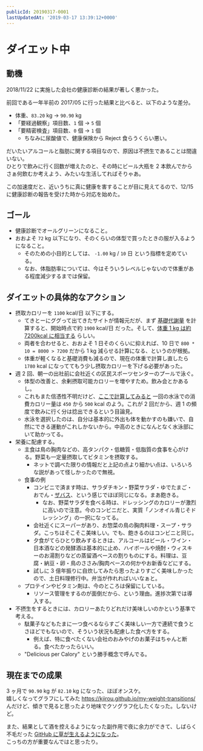 ```yaml
---
publicId: 20190317-0001
lastUpdatedAt: '2019-03-17 13:39:12+0000'
---
```


# ダイエット中
## 動機

2018/11/22 に実施した会社の健康診断の結果が著しく悪かった。

前回である一年半前の 2017/05 に行った結果と比べると、以下のような差分。

- 体重、`83.20` kg -> `90.90` kg
- 「要経過観察」項目数、`1` 個 -> `5` 個
- 「要精密検査」項目数、`0` 個 -> `1` 個
  - ちなみに尿酸値で、健康保険から Reject 食らうくらい悪い。

だいたいアルコールと脂肪に関する項目なので、原因は不摂生であることは間違いない。  
ひとりで飲みに行く回数が増えたのと、その時にビール大瓶を 2 本飲んでからさぁ何飲むか考えよう、みたいな生活してればそりゃあ。

この加速度だと、近いうちに真に健康を害することが目に見えてるので、12/15 に健康診断の報告を受けた時から対応を始めた。


## ゴール

- 健康診断でオールグリーンになること。
- おおよそ `72` kg 以下になり、そのくらいの体型で買ったときの服が入るようになること。
  - そのための小目的としては、 `-1.00` kg / `10` 日 という指標を定めている。
  - なお、体脂肪率については、今はそういうレベルじゃないので体重がある程度減少するまでは保留。


## ダイエットの具体的なアクション

- 摂取カロリーを `1100` kcal/日 以下にする。
  - てきとーにググって出てきたサイトが情報元だが、まず [基礎代謝量](https://keisan.casio.jp/exec/system/1161228736) を計算すると、開始時点で約 `1900` kcal/日 だった。そして、[体重 1 kg は約 7200kcal に相当する](http://www.tanita.co.jp/health/detail/28) らしい。
  - 両者を合わせると、おおよそ 1 日そのくらいに抑えれば、10 日で `800 * 10 = 8000 > 7200` だから 1 kg 減らせる計算になる、というのが根拠。
  - 体重が軽くなると基礎消費も減るので、現在の体重で計算し直したら `1780` kcal になっててもう少し摂取カロリーを下げる必要があった。
- 週 2 回、朝一の出社前に会社近くの区民スポーツセンターのプールで泳ぐ。
  - 体型の改善と、余剰摂取可能カロリーを増やすため。飲み会とかあるし。
  - これもまた信憑性不明だけど、[ここで計算してみると](https://keisan.casio.jp/exec/system/1161228741) 一回の水泳での消費カロリー量は `450` から `500` kcal のよう。これが 2 回だから、週 1 の頻度で飲みに行く分は捻出できるという目論見。
  - 水泳を選択したのは、自分は基本的に外出も体を動かすのも嫌いで、自然にできる運動がこれしかないから。中高のときになんとなく水泳部にいて助かってる。
- 栄養に配慮する。
  - 主食は鳥の胸肉などの、高タンパク・低糖質・低脂質の食事を心がける。野菜も一定量摂取してビタミンを摂取する。
    - ネットで調べた限りの情報だと上記の点より細かい点は、いろいろな説があって怪しかったので無視。
  - 食事の例
    - コンビニで済ます時は、サラダチキン・野菜サラダ・ゆでたまご・おでん・[ザバス](https://www.meiji.co.jp/dairies/milk_drink/savas-milk/)、という感じでほぼ同じになる。まあ飽きる。
      - なお、野菜サラダを食べる時は、ドレッシングのカロリーが激烈に高いので注意。今のコンビニだと、実質「ノンオイル青じそドレッシング」の一択になってる。
    - 会社近くにスーパーがあり、お惣菜の鳥の胸肉料理・スープ・サラダ。こっちはそこそこ美味しい。でも、飽きるのはコンビニと同じ。
    - 夕食がてらひとり飲みするときは、アルコールはビール・ワイン・日本酒などの発酵酒は基本的に止め、ハイボールや焼酎・ウィスキーのお湯割りなどの蒸留酒ベースの割りものにする。料理は、豆腐・納豆・卵・鳥のささみ/胸肉ベースの何かやお新香などにする。
    - 試しに 3 億年振りに自炊してみたら思ったよりすごく美味しかったので、土日料理修行中。弁当が作れればいいなぁと。
  - プロテインやビタミン剤は、今のところは保留にしている。
    - リソース管理をするのが面倒だから、という理由。進捗次第では導入する。
- 不摂生をするときには、カロリーあたりどれだけ美味しいのかという基準で考える。
  - 駄菓子などもたまに一つ食べるならすごく美味しい一方で連続で食うとさほどでもないので、そういう状況も配慮した食べ方をする。
    - 例えば、特に食べたくない会社のおみやげのお菓子はちゃんと断る。食べたかったらいい。
  - "Delicious per Calory" という勝手概念で呼んでる。


## 現在までの成果

3 ヶ月で `90.90` kg が `82.10` kg になった、ほぼオンスケ。  
嬉しくなってグラフにしてみた https://kjirou.github.io/my-weight-transitions/ んだけど、傾きで見ると思ったより地味でクソグラフ化したくなった。しないけど。

また、結果として酒を控えるようになった副作用で夜に余力ができて、しばらく不毛だった [GitHub に草が生えるようになった](https://github.com/kjirou)。  
こっちの方が重要なんではと思ったり。
